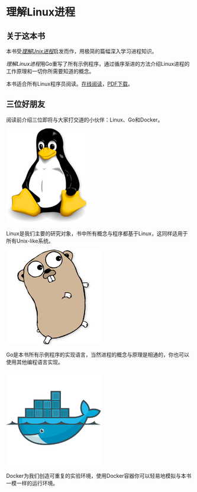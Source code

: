 # 理解Linux进程

## 关于这本书

本书受[*理解Unix进程*](http://www.duokan.com/book/41446)启发而作，用极简的篇幅深入学习进程知识。

*理解Linux进程*用Go重写了所有示例程序，通过循序渐进的方法介绍Linux进程的工作原理和一切你所需要知道的概念。

本书适合所有Linux程序员阅读。[在线阅读](http://tobegit3hub1.gitbooks.io/understanding-linux-processes/content/)，[PDF下载](https://www.gitbook.com/download/pdf/book/tobegit3hub1/understanding-linux-processes)。

## 三位好朋友

阅读前介绍三位即将与大家打交道的小伙伴：Linux、Go和Docker。

![](foreword/image/linux_logo.png)

Linux是我们主要的研究对象，书中所有概念与程序都基于Linux，这同样适用于所有Unix-like系统。

![](foreword/image/go_logo.png)

Go是本书所有示例程序的实现语言，当然进程的概念与原理是相通的，你也可以使用其他编程语言实现。

![](foreword/image/docker_logo.png)

Docker为我们创造可重复的实验环境，使用Docker容器你可以轻易地模拟与本书一模一样的运行环境。
